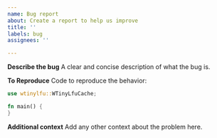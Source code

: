 ```yaml
---
name: Bug report
about: Create a report to help us improve
title: ''
labels: bug
assignees: ''

---
```


**Describe the bug**
A clear and concise description of what the bug is.

**To Reproduce**
Code to reproduce the behavior:
```rust
use wtinylfu::WTinyLfuCache;

fn main() {
}
```

**Additional context**
Add any other context about the problem here.
